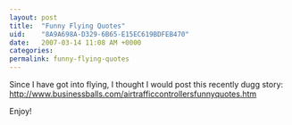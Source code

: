 ```yaml
---
layout: post
title:  "Funny Flying Quotes"
uid:	"8A9A698A-D329-6B65-E15EC619BDFEB470"
date:   2007-03-14 11:08 AM +0000
categories: 
permalink: funny-flying-quotes
---
```

Since I have got into flying, I thought I would post this recently dugg story: <a href="http://www.businessballs.com/airtrafficcontrollersfunnyquotes.htm">http://www.businessballs.com/airtrafficcontrollersfunnyquotes.htm</a>

Enjoy!